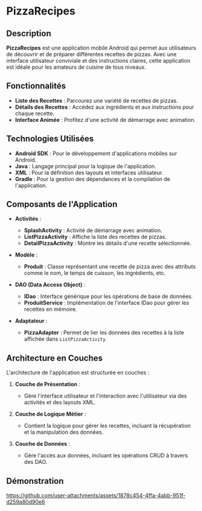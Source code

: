 # PizzaRecipes

## Description
**PizzaRecipes** est une application mobile Android qui permet aux utilisateurs de découvrir et de préparer différentes recettes de pizzas. Avec une interface utilisateur conviviale et des instructions claires, cette application est idéale pour les amateurs de cuisine de tous niveaux.

## Fonctionnalités
- **Liste des Recettes** : Parcourez une variété de recettes de pizzas.
- **Détails des Recettes** : Accédez aux ingrédients et aux instructions pour chaque recette.
- **Interface Animée** : Profitez d'une activité de démarrage avec animation.

## Technologies Utilisées
- **Android SDK** : Pour le développement d'applications mobiles sur Android.
- **Java** : Langage principal pour la logique de l'application.
- **XML** : Pour la définition des layouts et interfaces utilisateur.
- **Gradle** : Pour la gestion des dépendances et la compilation de l'application.

## Composants de l'Application
- **Activités** :
  - **SplashActivity** : Activité de démarrage avec animation.
  - **ListPizzaActivity** : Affiche la liste des recettes de pizzas.
  - **DetailPizzaActivity** : Montre les détails d'une recette sélectionnée.

- **Modèle** :
  - **Produit** : Classe représentant une recette de pizza avec des attributs comme le nom, le temps de cuisson, les ingrédients, etc.

- **DAO (Data Access Object)** :
  - **IDao** : Interface générique pour les opérations de base de données.
  - **ProduitService** : Implémentation de l'interface IDao pour gérer les recettes en mémoire.

- **Adaptateur** :
  - **PizzaAdapter** : Permet de lier les données des recettes à la liste affichée dans `ListPizzaActivity`.

## Architecture en Couches
L'architecture de l'application est structurée en couches :

1. **Couche de Présentation** :
   - Gère l'interface utilisateur et l'interaction avec l'utilisateur via des activités et des layouts XML.

2. **Couche de Logique Métier** :
   - Contient la logique pour gérer les recettes, incluant la récupération et la manipulation des données.

3. **Couche de Données** :
   - Gère l'accès aux données, incluant les opérations CRUD à travers des DAO.

## Démonstration
https://github.com/user-attachments/assets/1878c454-4ffa-4abb-951f-d259a80d90e6
